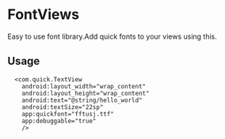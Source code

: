 FontViews
=========
Easy to use font library.Add quick fonts to your views using this.

Usage
------

      <com.quick.TextView
        android:layout_width="wrap_content"
        android:layout_height="wrap_content"
        android:text="@string/hello_world"
        android:textSize="22sp"
        app:quickfont="fftusj.ttf"
        app:debuggable="true"
        />
